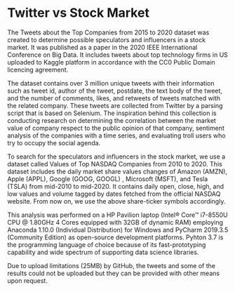 # Twitter vs Stock Market

The Tweets about the Top Companies from 2015 to 2020 dataset was created to determine possible speculators and influencers in a stock market. It was published as a paper in the 2020 IEEE International Conference on Big Data. It includes tweets about top technology firms in US uploaded to Kaggle platform in accordance with the CC0 Public Domain licencing agreement.

The dataset contains over 3 million unique tweets with their information such as tweet id, author of the tweet, postdate, the text body of the tweet, and the number of comments, likes, and retweets of tweets matched with the related company. These tweets are collected from Twitter by a parsing script that is based on Selenium. The inspiration behind this collection is conducting research on determining the correlation between the market value of company respect to the public opinion of that company, sentiment analysis of the companies with a time series, and evaluating troll users who try to occupy the social agenda.

To search for the speculators and influencers in the stock market, we use a dataset called Values of Top NASDAQ Companies from 2010 to 2020. This dataset includes the daily market share values changes of Amazon (AMZN), Apple (APPL), Google (GOOG, GOOGL) , Microsoft (MSFT), and Tesla (TSLA) from mid-2010 to mid-2020. It contains daily open, close, high, and low values and volume tagged by dates fetched from the official NASDAQ website. From now on, we use the above share-ticker symbols accordingly.

This analysis was performed on a HP Pavilion laptop (Intel® Core™ i7-8550U CPU @ 1.80GHz 4 Cores equipped with 32GB of dynamic RAM) employing Anaconda 1.10.0 (Individual Distribution) for Windows and PyCharm 2019.3.5 (Community Edition) as open-source development platforms. Pyhton 3.7 is the programming language of choice because of its fast-prototyping capability and wide spectrum of supporting data science libraries.

Due to upload limitations (25MB) by GitHub, the tweets and some of the results could not be uploaded but they can be provided with other means upon request.
